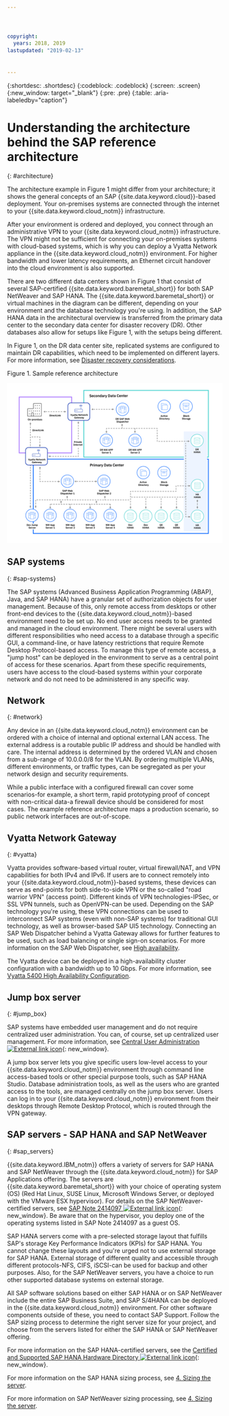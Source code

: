 ```yaml
---



copyright:
  years: 2018, 2019
lastupdated: "2019-02-13"


---
```


{:shortdesc: .shortdesc}
{:codeblock: .codeblock}
{:screen: .screen}
{:new_window: target="_blank"}
{:pre: .pre}
{:table: .aria-labeledby="caption"}

# Understanding the architecture behind the SAP reference architecture
{: #architecture}

The architecture example in Figure 1 might differ from your architecture; it shows the general concepts of an SAP {{site.data.keyword.cloud}}-based deployment. Your on-premises systems are connected through the internet to your {{site.data.keyword.cloud_notm}} infrastructure.

After your environment is ordered and deployed, you connect through an administrative VPN to your {{site.data.keyword.cloud_notm}} infrastructure. The VPN might not be sufficient for connecting your on-premises systems with cloud-based systems, which is why you can deploy a Vyatta Network appliance in the {{site.data.keyword.cloud_notm}} environment. For higher bandwidth and lower latency requirements, an Ethernet circuit handover into the cloud environment is also supported.

There are two different data centers shown in Figure 1 that consist of several SAP-certified {{site.data.keyword.baremetal_short}} for both SAP NetWeaver and SAP HANA. The {{site.data.keyword.baremetal_short}} or virtual machines in the diagram can be different, depending on your environment and the database technology you're using. In addition, the SAP HANA data in the architectural overview is transferred from the primary data center to the secondary data center for disaster recovery (DR). Other databases also allow for setups like Figure 1, with the setups being different.

In Figure 1, on the DR data center site, replicated systems are configured to maintain DR capabilities, which need to be implemented on different layers. For more information, see [Disaster recovery considerations](/docs/infrastructure/sap-reference-architecture?topic=sap-reference-architecture-recommendations#dr).

Figure 1. Sample reference architecture

![Figure 1. Sample reference architecture](/images/SAP-optimization-ref-architecture-20180527.png "Sample reference architecture")

## SAP systems
{: #sap-systems}

The SAP systems (Advanced Business Application Programming (ABAP), Java, and SAP HANA) have a granular set of authorization objects for user management. Because of this, only remote access from desktops or other front-end devices to the {{site.data.keyword.cloud_notm}}-based environment need to be set up. No end user access needs to be granted and managed in the cloud environment. There might be several users with different responsibilities who need access to a database through a specific GUI, a command-line, or have latency restrictions that require Remote Desktop Protocol-based access. To manage this type of remote access, a "jump host" can be deployed in the environment to serve as a central point of access for these scenarios. Apart from these specific requirements, users have access to the cloud-based systems within your corporate network and do not need to be administered in any specific way.

## Network
{: #network}

Any device in an {{site.data.keyword.cloud_notm}} environment can be ordered with a choice of internal and optional external LAN access. The external address is a routable public IP address and should be handled with care. The internal address is determined by the ordered VLAN and chosen from a sub-range of 10.0.0.0/8 for the VLAN. By ordering multiple VLANs, different environments, or traffic types, can be segregated as per your network design and security requirements.

While a public interface with a configured firewall can cover some scenarios-for example, a short term, rapid prototyping proof of concept with non-critical data-a firewall device should be considered for most cases. The example reference architecture maps a production scenario, so public network interfaces are out-of-scope.

## Vyatta Network Gateway
{: #vyatta}

Vyatta provides software-based virtual router, virtual firewall/NAT, and VPN capabilities for both IPv4 and IPv6. If users are to connect remotely into your {{site.data.keyword.cloud_notm}}-based systems, these devices can serve as end-points for both side-to-side VPN or the so-called "road warrior VPN" (access point). Different kinds of VPN technologies-IPSec, or SSL VPN tunnels, such as OpenVPN-can be used. Depending on the SAP technology you're using, these VPN connections can be used to interconnect SAP systems (even with non-SAP systems) for traditional GUI technology, as well as browser-based SAP UI5 technology. Connecting an SAP Web Dispatcher behind a Vyatta Gateway allows for further features to be used, such as load balancing or single sign-on scenarios. For more information on the SAP Web Dispatcher, see [High availability](/docs/infrastructure/sap-reference-architecture?topic=sap-reference-architecture-recommendations#availability).

The Vyatta device can be deployed in a high-availability cluster configuration with a bandwidth up to 10 Gbps. For more information, see [Vyatta 5400 High Availability Configuration](/docs/infrastructure/virtual-router-appliance?topic=virtual-router-appliance-vyatta-5400-high-availability-configuration#vyatta-5400-high-availability-configuration).

## Jump box server
{: #jump_box}

SAP systems have embedded user management and do not require centralized user administration. You can, of course, set up centralized user management. For more information, see [Central User Administration ![External link icon](../icons/launch-glyph.svg "External link icon")](https://help.sap.com/saphelp_nw73/helpdata/en/bf/b0b13bb3acd607e10000000a11402f/frameset.htm){: new_window}.

A jump box server lets you give specific users low-level access to your {{site.data.keyword.cloud_notm}} environment through command line access-based tools or other special purpose tools, such as SAP HANA Studio. Database administration tools, as well as the users who are granted access to the tools, are managed centrally on the jump box server. Users can log in to your {{site.data.keyword.cloud_notm}} environment from their desktops through Remote Desktop Protocol, which is routed through the VPN gateway.

## SAP servers - SAP HANA and SAP NetWeaver
{: #sap_servers}

{{site.data.keyword.IBM_notm}} offers a variety of servers for SAP HANA and SAP NetWeaver through the {{site.data.keyword.cloud_notm}} for SAP Applications offering. The servers are {{site.data.keyword.baremetal_short}} with your choice of operating system (OS) (Red Hat Linux, SUSE Linux, Microsoft Windows Server, or deployed with the VMware ESX hypervisor). For details on the SAP NetWeaver-certified servers, see [SAP Note 2414097 ![External link icon](../icons/launch-glyph.svg "External link icon")](https://launchpad.support.sap.com/#/notes/2414097){: new_window}. Be aware that on the hypervisor, you deploy one of the operating systems listed in SAP Note 2414097 as a guest OS.

SAP HANA servers come with a pre-selected storage layout that fulfills SAP's storage Key Performance Indicators (KPIs) for SAP HANA. You cannot change these layouts and you're urged not to use external storage for SAP HANA. External storage of different quality and accessible through different protocols-NFS, CIFS, iSCSI-can be used for backup and other purposes. Also, for the SAP NetWeaver servers, you have a choice to run other supported database systems on external storage.

All SAP software solutions based on either SAP HANA or on SAP NetWeaver include the entire SAP Business Suite, and SAP S/4HANA can be deployed in the {{site.data.keyword.cloud_notm}} environment. For other software components outside of these, you need to contact SAP Support. Follow the SAP sizing process to determine the right server size for your project, and choose from the servers listed for either the SAP HANA or SAP NetWeaver offering.

For more information on the SAP HANA-certified servers, see the [Certified and Supported SAP HANA Hardware Directory ![External link icon](../icons/launch-glyph.svg "External link icon")](https://www.sap.com/dmc/exp/2014-09-02-hana-hardware/enEN/iaas.html#categories=IBM%20Cloud){: new_window}.

For more information on the SAP HANA sizing process, see [4. Sizing the server](/docs/infrastructure/sap-hana?topic=sap-hana-size_the_server#size_the_server).

For more information on SAP NetWeaver sizing processing, see [4. Sizing the server](/docs/infrastructure/sap-netweaver?topic=sap-netweaver-size_the_server#size_the_server).
